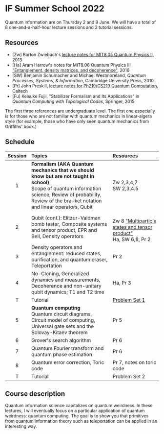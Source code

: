 # IF Summer School 2022



Quantum information are on Thursday 2 and 9 June. We will have a total of 8 one-and-a-half-hour lecture sessions and 2 tutorial sessions.

## Resources

* [Zw] Barton Zwiebach's [lecture notes for MIT8.05 Quantum Physics II](https://ocw.mit.edu/courses/8-05-quantum-physics-ii-fall-2013/pages/lecture-notes/), 2013
* [Ha] Aram Harrow's notes for MIT8.06 Quantum Physics III ["Entanglement, density matrices, and decoherence"](https://ocw.mit.edu/courses/8-06-quantum-physics-iii-spring-2016/resources/mit8_06s16_chap3/), 2016
* [SW] Benjamin Schumacher and Michael Westmoreland, *Quantum Processes, Systems, & Information*, Cambridge University Press, 2010
* [Pr] John Preskill, [lecture notes for Ph219/CS219 Quantum Computation](http://theory.caltech.edu/~preskill/ph219/index.html), Caltech
* [Fu] Keisuke Fujii, "Stabilizer Formalism and Its Applications" in *Quantum Computing with Topological Codes*, Springer, 2015

The first three references are undergraduate level. The first one especially is for those who are not familiar with quantum mechanics in linear-algera style (for example, those who have only seen quantum mechanics from Griffiths' book.)

## Schedule

|Session| Topics | Resources |
|:----:|:--------------|:-------|
|1| **Formalism (AKA Quantum mechanics that we should know but are not taught in school)** <br> Scope of quantum information science, Review of probability, Review of the bra-ket notation and linear operators, Qubit| Zw 2,3,4,7 <br> SW 2,3,4.5|
|2| Qubit (cont.): Elitzur-Vaidman bomb tester, Composite systems and tensor product, EPR and Bell, Density operators | <br> Zw 8 ["Multiparticle states and tensor product"](https://ocw.mit.edu/courses/8-05-quantum-physics-ii-fall-2013/resources/mit8_05f13_chap_08/) <br> Ha, SW 6,8, Pr 2 |   
|3| Density operators and entanglement: reduced states, purification, and quantum eraser, Teleportation |Pr 2|
|4| No-Cloning, Generalized dynamics and measurements, Decoherence and non-unitary qubit dynamics; T1 and T2 time |Ha, Pr 3|
|T| Tutorial|[Problem Set 1](https://github.com/Ninnat/quantum-courses/blob/main/Problem%20sets/PSET1.pdf)|
|5| **Quantum computing** <br> Quantum circuit diagrams, Circuit model of computing, Universal gate sets and the Solovay-Kitaev theorem|Pr 5|
|6| Grover's search algorithm|Pr 6|
|7| Quantum Fourier transform and quantum phase estimation|Pr 6|
|8| Quantum error correction, Toric code|Pr 7, notes on toric code|
|T|Tutorial|Problem Set 2|


## Course description
Quantum information science capitalizes on quantum weirdness. In these lectures, I will eventually focus on a particular application of quantum weirdness: quantum computing. The goal is to show you that primitives from quantum information theory such as teleportation can be applied in an interesting way.


<!-- ## Tentative references
* [Ba] Leslie E. Ballentine, *Quantum Theory: A Modern Development*, World Scientific, 1998.
* [Pr] Preskill, lecture notes for Ph219/CS219 Quantum Computation, Caltech 
* [Ma] E.B. Manoukian, *Quantum Theory: A Wide Spectrum*, Springer, 2006.
* [C-T] Claude Cohen-Tannoudji, Bernard Diu, and Franck Laloë, *Quantum Mechanics*, 2 volumes, Wiley-VCH, 1977. 
* [Sh] R. Shankar, *Principles of Quantum Mechanics*, 2nd ed., Plenum Press 1994. 
* [Ba] Leslie E. Ballentine, *Quantum Theory: A Modern Development*, World Scientific, 1998.
* [SW] Benjamin Schumacher and Michael Westmoreland, *Quantum Processes, Systems, & Information*, Cambridge University Press, 2010. 

### Further resources

* [Lecture notes](http://bohr.physics.berkeley.edu/classes/221/1011/221a.html) for Physics 221A Quantum Mechanics by Robert Littlejohn, UC Berkeley-->
